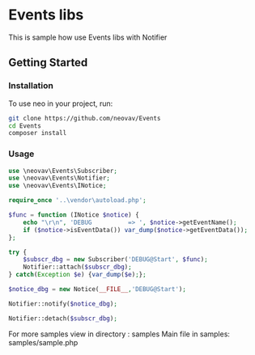Events libs
============

This is sample how use Events libs with Notifier

<!-- [START getstarted] -->
## Getting Started

### Installation

To use neo in your project, run:

```bash
git clone https://github.com/neovav/Events
cd Events
composer install
```

### Usage

```php
use \neovav\Events\Subscriber;
use \neovav\Events\Notifier;
use \neovav\Events\INotice;

require_once '..\vendor\autoload.php';

$func = function (INotice $notice) {
    echo "\r\n", 'DEBUG          => ', $notice->getEventName();
    if ($notice->isEventData()) var_dump($notice->getEventData());
};

try {
    $subscr_dbg = new Subscriber('DEBUG@Start', $func);
    Notifier::attach($subscr_dbg);
} catch(Exception $e) {var_dump($e);};

$notice_dbg = new Notice(__FILE__,'DEBUG@Start');

Notifier::notify($notice_dbg);

Notifier::detach($subscr_dbg);
```

For more samples view in directory : samples
Main file in samples: samples/sample.php